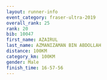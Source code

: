 ```yaml
---
layout: runner-info 
event_category: fraser-ultra-2019 
overall_rank: 25
rank: 20
bib: 10047
first_name: AZAIRUL
last_name: AZMANIZAMAN BIN ABDOLLAH
distance: 100KM
category_km: 100KM
gender: Male
finish_time: 16-57-56
---
```

